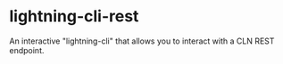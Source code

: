 # lightning-cli-rest
An interactive "lightning-cli" that allows you to interact with a CLN REST endpoint.
